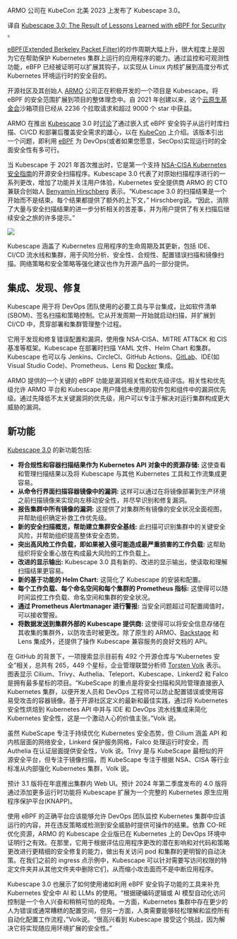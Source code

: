 <!-- 
# Kubescape 3.0：使用eBPF实现安全的经验总结
https://cdn.thenewstack.io/media/2023/11/4a21b028-ebpf-copy-1024x532.png
 -->

ARMO 公司在 KubeCon 北美 2023 上发布了 Kubescape 3.0。

译自 [Kubescape 3.0: The Result of Lessons Learned with eBPF for Security ](https://thenewstack.io/kubescape-3-0-the-result-of-lessons-learned-with-ebpf-for-security/) 。

[eBPF(Extended Berkeley Packet Filter)](https://ebpf.io/)的炒作周期大幅上升，很大程度上是因为它在帮助保护 Kubernetes 集群上运行的应用程序的能力。通过监控和可观测性功能，eBFP 已经被证明可以扩展其钩子，以实现从 Linux 内核扩展到高度分布式 Kubernetes 环境运行时的安全目的。

开源社区及其创始人 [ARMO](https://www.armosec.io/) 公司正在积极开发的一个项目是 Kubescape。将 eBPF 的安全范围扩展到项目的整体理念中。自 2021 年创建以来，这个[云原生基金会](https://cncf.io/?utm_content=inline-mention)沙箱项目已经从 2236 个拉取请求和超过 9000 个 star 中获益。

ARMO 在推出 [Kubescape](https://thenewstack.io/kubescape-a-cncf-sandbox-platform-for-all-kubernetes-security/) 3.0 时[讨论](https://thenewstack.io/armo-misconfiguration-is-number-1-kubernetes-security-risk/)了通过嵌入式 eBPF 安全钩子从运行时库扫描、CI/CD 和部署后覆盖安全需求的雄心，以在 [KubeCon](https://events.linuxfoundation.org/kubecon-cloudnativecon-north-america/) 上介绍。该版本引出一个问题，即利用 [eBPF](https://thenewstack.io/how-ebpf-streamlines-the-service-mesh/) 为 DevOps(或者如果您愿意，SecOps)实现运行时的全面安全性有多可行。

当 Kubescape 于 2021 年首次推出时，它是第一个支持 [NSA-CISA Kubernetes 安全指南](https://thenewstack.io/why-does-the-nsa-care-about-the-software-supply-chain/)的开源安全扫描程序。Kubescape 3.0 代表了对原始扫描程序进行的一系列更改，增加了功能并关注用户体验，Kubernetes 安全提供商 ARMO 的 CTO 兼联合创始人 [Benyamin Hirschberg](https://www.linkedin.com/in/ben-hirschberg-66141890/?originalSubdomain=il) 表示。“Kubescape 3.0 的扫描结果是一个开始而不是结束。每个结果都提供了额外的上下文，” Hirschberg说。“因此，消除了大量与安全扫描结果的进一步分析相关的苦差事，并为用户提供了有关扫描后继续安全之旅的许多提示。”

![](https://cdn.thenewstack.io/media/2023/11/e7b73c63-capture-decran-2023-11-07-180526.png)

Kubescape 涵盖了 Kubernetes 应用程序的生命周期及其更新，包括 IDE、CI/CD 流水线和集群，用于风险分析、安全性、合规性、配置错误扫描和镜像扫描。网络策略和安全策略等强化建议也作为开源产品的一部分提供。

## 集成、发现、修复

Kubescape 用于将 DevOps 团队使用的必要工具与平台集成，比如软件清单(SBOM)、签名扫描和策略控制。它从开发周期一开始就启动扫描，并扩展到 CI/CD 中，贯穿部署和集群管理整个过程。

它用于发现和修复错误配置和漏洞，使用像 NSA-CISA、MITRE ATT&CK 和 CIS 基准等框架。Kubescape 在部署时扫描 YAML 文件、Helm Chart 和集群。Kubescape 也可以与 Jenkins、CircleCI、GitHub Actions、[GitLab](https://about.gitlab.com/?utm_content=inline-mention)、IDE(如 Visual Studio Code)、Prometheus、Lens 和 [Docker](https://www.docker.com/?utm_content=inline-mention) 集成。

ARMO 提供的一个关键的 eBPF 功能是漏洞相关性和优先级评估。相关性和优先级允许 ARMO 平台和 Kubescape 用户降低未使用的软件包和组件中的漏洞优先级。通过先降低不太关键漏洞的优先级，用户可以专注于解决对运行集群构成更大威胁的漏洞。

## 新功能

[Kubescape 3.0](https://kubescape.io/blog/2023/09/19/introducing-kubescape-3/) 的新功能包括:

- **将合规性和容器扫描结果作为 Kubernetes API 对象中的资源存储:** 这使查看和管理扫描结果以及将 Kubescape 与其他 Kubernetes 工具和工作流集成更容易。
- **从命令行界面扫描容器镜像中的漏洞:** 这样可以通过在将镜像部署到生产环境之前扫描镜像来实现向左移动安全性，并尽早识别和修复漏洞。
- **报告集群中所有镜像的漏洞:** 这提供了对集群所有镜像的安全状况全面视图，并帮助组织确定补救工作优先级。
- **新的安全扫描概览，帮助建立集群安全基线:** 此扫描可识别集群中的关键安全风险，并帮助组织提高整体安全态势。
- **突出高风险工作负载，即如果被入侵可能造成最严重损害的工作负载:** 这帮助组织将安全重心放在构成最大风险的工作负载上。
- **改进的显示输出:** Kubescape 3.0 具有新的、改进的显示输出，使读取和理解扫描结果更容易。
- **新的基于功能的 Helm Chart:** 这简化了 Kubescape 的安装和配置。
- **每个工作负载、每个命名空间和每个集群的 Prometheus 指标:** 这使得可以随时间监控工作负载、命名空间和集群的安全状况。
- **通过 Prometheus Alertmanager 进行警报:** 当安全问题超过可配置阈值时，可以接收警报。
- **将数据发送到集群外部的 Kubescape 提供商:** 这使得可以将安全信息存储在其收集的集群外，以防攻击时被更改。除了原生的 ARMO、[Backstage](https://thenewstack.io/red-hat-readies-developer-hub-a-backstage-enterprise-distribution/) 和 Lens 集成外，还提供了操作 Kubescape 兼容服务的良好文档的 API。

在 GitHub 的背景下，一项搜索显示目前有 492 个开源仓库与“Kubernetes 安全”相关，总共有 265，449 个星标，企业管理联盟分析师 [Torsten Volk](https://www.linkedin.com/in/torstenvolk/) 表示。图表显示 Cilium、Trivy、Authelia、Teleport、Kubescape、Linkerd2 和 Falco 是拥有最多星标的项目。“KubeScape 的重点是将安全扫描和风险管理直接嵌入 Kubernetes 集群，以便开发人员和 DevOps 工程师可以防止配置错误或使用容易受攻击的容器镜像。基于开源社区定义的最新和最佳实践，通过将 Kubernetes 安全性烘焙到 Kubernetes API 中并与 IDE 和 DevOps 流水线集成来简化 Kubernetes 安全性，这是一个激动人心的价值主张，”Volk 说。

虽然 KubeScape 专注于持续优化 Kubernetes 安全态势，但 Cilium 涵盖 API 和内核层面的网络安全，Linkerd 保护服务网格，Falco 处理运行时安全，而 Authelia 在认证层面提供安全性，Volk 说。Trivy 是与 KubeScape 最相似的开源安全平台，但专注于镜像扫描，而 KubeScape 专注于根据 NSA、CISA 等行业标准从内部强化 Kubernetes 集群，Volk 说。

预计 3.1 版将在年底推出集群内 Web UI。预计 2024 年第二季度发布的 4.0 版将通过添加更多运行时功能将 Kubescape 扩展为一个完整的 Kubernetes 原生应用程序保护平台(KNAPP)。

使用 eBPF 的正确平台应该能够允许 DevOps 团队监控 Kubernetes 集群中应该运行的内容，并在违反策略或检测到安全威胁时提供可操作的结果。依靠 CO-RE 优化资源，ARMO 的 Kubescape 企业版已在 Kubernetes 上的 DevOps 环境中证明行之有效。在那里，它用于根据评估应用程序更改的潜在影响和对代码和策略更改进行更精细的安全修复的能力，做出有关访问 pod 和集群的更明智的自动决策。在我们之前的 ingress 点示例中，Kubescape 可以针对需要写访问权限的特定文件夹并从其他文件夹中删除它们，从而缩小攻击面而不是中断应用程序。

Kubescape 3.0 也展示了如何使用诸如利用 eBPF 安全钩子功能的工具来补充 Kubernetes 安全中 AI 和 LLMs 的使用。“根据硬编码逻辑或 AI 模型自动化访问控制是一个令人兴奋和稍稍可怕的视角。一方面，Kubernetes 集群中存在更少的人为错误或通常糟糕的配置空间，但另一方面，人类需要能够轻松理解和监控所有自动化配置工作流程，”Volk说。“很高兴看到 Kubescape 接受这个挑战，因为解决它将实现随应用环境扩展的安全性。”

